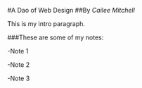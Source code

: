 #A Dao of Web Design
##By *Cailee Mitchell*

This is my intro paragraph.

###These are some of my notes:

-Note 1

-Note 2 

-Note 3
